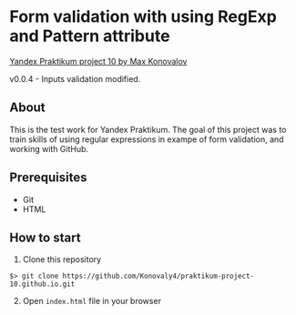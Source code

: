 # Form validation with using RegExp and Pattern attribute

[Yandex Praktikum project 10 by Max Konovalov](https://github.com/Konovaly4/praktikum-project-10.github.io)

v0.0.4 - Inputs validation modified.

## About
This is the test work for Yandex Praktikum. The goal of this project was to train skills of using regular expressions in exampe of form validation, and working with GitHub.

## Prerequisites
- Git
- HTML

## How to start

1. Clone this repository
```
$> git clone https://github.com/Konovaly4/praktikum-project-10.github.io.git
```
2. Open `index.html` file in your browser


